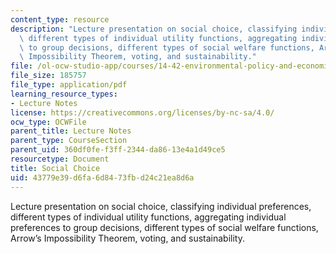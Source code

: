 ```yaml
---
content_type: resource
description: "Lecture presentation on social choice, classifying individual preferences,\
  \ different types of individual utility functions, aggregating individual preferences\
  \ to group decisions, different types of social welfare functions, Arrow\u2019s\
  \ Impossibility Theorem, voting, and sustainability."
file: /ol-ocw-studio-app/courses/14-42-environmental-policy-and-economics-spring-2011/43779e39d6fa6d8473fbd24c21ea8d6a_MIT14_42S11_lec02.pdf
file_size: 185757
file_type: application/pdf
learning_resource_types:
- Lecture Notes
license: https://creativecommons.org/licenses/by-nc-sa/4.0/
ocw_type: OCWFile
parent_title: Lecture Notes
parent_type: CourseSection
parent_uid: 360df0fe-f3ff-2344-da86-13e4a1d49ce5
resourcetype: Document
title: Social Choice
uid: 43779e39-d6fa-6d84-73fb-d24c21ea8d6a
---
```

Lecture presentation on social choice, classifying individual preferences, different types of individual utility functions, aggregating individual preferences to group decisions, different types of social welfare functions, Arrow’s Impossibility Theorem, voting, and sustainability.